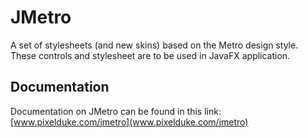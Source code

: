 # JMetro
A set of stylesheets (and new skins) based on the Metro design style. These controls and stylesheet are to be used in JavaFX application.

## Documentation
Documentation on JMetro can be found in this link: [www.pixelduke.com/jmetro](www.pixelduke.com/jmetro)